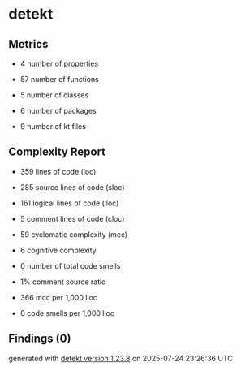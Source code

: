 # detekt

## Metrics

* 4 number of properties

* 57 number of functions

* 5 number of classes

* 6 number of packages

* 9 number of kt files

## Complexity Report

* 359 lines of code (loc)

* 285 source lines of code (sloc)

* 161 logical lines of code (lloc)

* 5 comment lines of code (cloc)

* 59 cyclomatic complexity (mcc)

* 6 cognitive complexity

* 0 number of total code smells

* 1% comment source ratio

* 366 mcc per 1,000 lloc

* 0 code smells per 1,000 lloc

## Findings (0)

generated with [detekt version 1.23.8](https://detekt.dev/) on 2025-07-24 23:26:36 UTC
